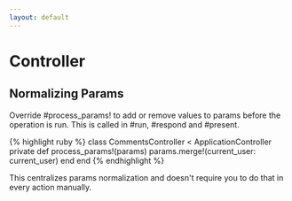 ```yaml
---
layout: default
---
```


# Controller

## Normalizing Params

Override #process_params! to add or remove values to params before the operation is run. This is called in #run, #respond and #present.

{% highlight ruby %}
class CommentsController < ApplicationController
private
  def process_params!(params)
    params.merge!(current_user: current_user)
  end
end
{% endhighlight %}

This centralizes params normalization and doesn't require you to do that in every action manually.